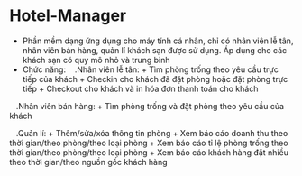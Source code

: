 # Hotel-Manager

- Phần mềm dạng ứng dụng cho máy tính cá nhân, chỉ có nhân viên lễ tân, nhân viên bán hàng, quản lí khách sạn được sử dụng. Áp dụng cho các khách sạn có quy mô nhỏ và trung binh
- Chức năng:
    .Nhân viên lễ tân:
        + Tìm phòng trống theo yêu cầu trực tiếp của khách
        + Checkin cho khách đã đặt phòng hoặc đặt phòng trực tiếp
        + Checkout cho khách và in hóa đơn thanh toán cho khách

    .Nhân viên bán hàng:
        + Tìm phòng trống và đặt phòng theo yêu cầu của khách

    .Quản lí:
        + Thêm/sửa/xóa thông tin phòng
        + Xem báo cáo doanh thu theo thời gian/theo phòng/theo loại phòng
        + Xem báo cáo tỉ lệ phòng trống theo thời gian/theo phòng/theo loại phòng
        + Xem báo cáo khách hàng đặt nhiều theo thời gian/theo nguồn gốc khách hàng

